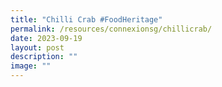 ```yaml
---
title: "Chilli Crab #FoodHeritage"
permalink: /resources/connexionsg/chillicrab/
date: 2023-09-19
layout: post
description: ""
image: ""
---
```

